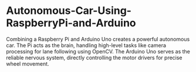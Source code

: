 # Autonomous-Car-Using-RaspberryPi-and-Arduino
Combining a Raspberry Pi and Arduino Uno creates a powerful autonomous car. The Pi acts as the brain, handling high-level tasks like camera processing for lane following using OpenCV. The Arduino Uno serves as the reliable nervous system, directly controlling the motor drivers for precise wheel movement.
